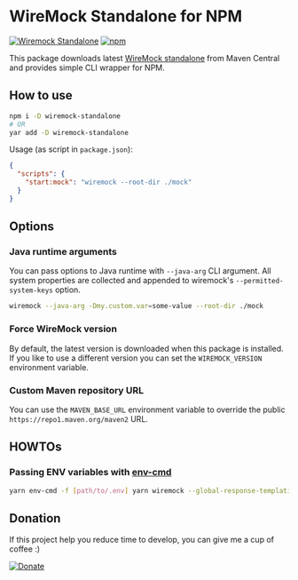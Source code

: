 # WireMock Standalone for NPM

[![Wiremock Standalone](https://img.shields.io/maven-central/v/com.github.tomakehurst/wiremock-standalone?label=wiremock)](http://wiremock.org/docs/running-standalone/)
[![npm](https://img.shields.io/npm/dw/wiremock-standalone)](https://www.npmjs.com/package/wiremock-standalone)

This package downloads latest [WireMock standalone](http://wiremock.org/docs/running-standalone/) from Maven Central and provides simple CLI wrapper for NPM.

## How to use

```bash
npm i -D wiremock-standalone
# OR
yar add -D wiremock-standalone
```

Usage (as script in `package.json`):

```json
{
  "scripts": {
    "start:mock": "wiremock --root-dir ./mock"
  }
}
```

## Options

### Java runtime arguments

You can pass options to Java runtime with `--java-arg` CLI argument. All system properties are collected and appended to wiremock's `--permitted-system-keys` option.

```bash
wiremock --java-arg -Dmy.custom.var=some-value --root-dir ./mock
```

### Force WireMock version

By default, the latest version is downloaded when this package is installed. If you like to use a different version you can set the `WIREMOCK_VERSION` environment variable.

### Custom Maven repository URL

You can use the `MAVEN_BASE_URL` environment variable to override the public `https://repo1.maven.org/maven2` URL.

## HOWTOs

### Passing ENV variables with [env-cmd](https://www.npmjs.com/package/env-cmd)

```bash
yarn env-cmd -f [path/to/.env] yarn wiremock --global-response-templating --verbose --root-dir ./mocks --permitted-system-keys=WIREMOCK_.*
```

## Donation

If this project help you reduce time to develop, you can give me a cup of coffee :)

[![Donate](https://img.shields.io/badge/Donate-PayPal-brightgreen.svg)](https://www.paypal.me/RafalGalka)
